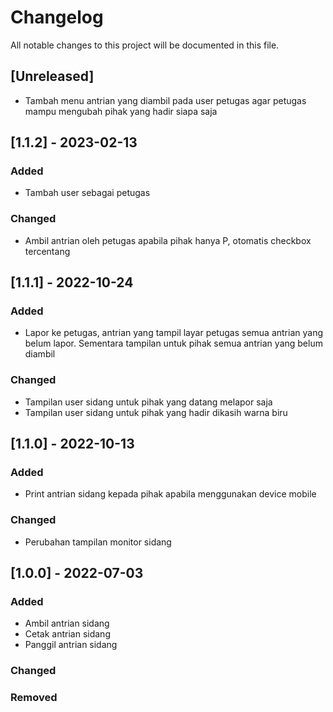 # Changelog
All notable changes to this project will be documented in this file.

## [Unreleased]
- Tambah menu antrian yang diambil pada user petugas agar petugas mampu mengubah pihak yang hadir siapa saja

## [1.1.2] - 2023-02-13
### Added
- Tambah user sebagai petugas

### Changed
- Ambil antrian oleh petugas apabila pihak hanya P, otomatis checkbox tercentang

## [1.1.1] - 2022-10-24
### Added
- Lapor ke petugas, antrian yang tampil layar petugas semua antrian yang belum lapor. Sementara tampilan untuk pihak semua antrian yang belum diambil

### Changed
- Tampilan user sidang untuk pihak yang datang melapor saja
- Tampilan user sidang untuk pihak yang hadir dikasih warna biru

## [1.1.0] - 2022-10-13
### Added
- Print antrian sidang kepada pihak apabila menggunakan device mobile
### Changed
- Perubahan tampilan monitor sidang

## [1.0.0] - 2022-07-03
### Added
- Ambil antrian sidang
- Cetak antrian sidang
- Panggil antrian sidang
### Changed

### Removed
